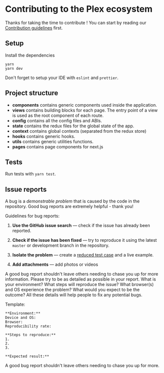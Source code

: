 # Contributing to the Plex ecosystem

Thanks for taking the time to contribute !
You can start by reading our [Contribution guidelines](https://docs.plexfinance.us/code/contributing) first.

## Setup

Install the dependencies

```shell
yarn
yarn dev
```

Don't forget to setup your IDE with `eslint` and `prettier`.

## Project structure

- **components** contains generic components used inside the application.
- **views** contains building blocks for each page. The entry point of a view is used as the root component of each route.
- **config** contains all the config files and ABIs.
- **state** contains the redux files for the global state of the app.
- **context** contains global contexts (separated from the redux store)
- **hooks** contains generic hooks.
- **utils** contains generic utilities functions.
- **pages** contains page components for next.js

## Tests

Run tests with `yarn test`.

## Issue reports

A bug is a _demonstrable problem_ that is caused by the code in the repository.
Good bug reports are extremely helpful - thank you!

Guidelines for bug reports:

1. **Use the GitHub issue search** &mdash; check if the issue has already been
   reported.

2. **Check if the issue has been fixed** &mdash; try to reproduce it using the
   latest `master` or development branch in the repository.

3. **Isolate the problem** &mdash; create a [reduced test
   case](http://css-tricks.com/reduced-test-cases/) and a live example.

4. **Add attachments** &mdash; add photos or videos

A good bug report shouldn't leave others needing to chase you up for more
information. Please try to be as detailed as possible in your report. What is
your environment? What steps will reproduce the issue? What browser(s) and OS
experience the problem? What would you expect to be the outcome? All these
details will help people to fix any potential bugs.

Template:

```
**Environment:**
Device and OS:
Browser:
Reproducibility rate:

**Steps to reproduce:**
1.
2.
3.

**Expected result:**
```

A good bug report shouldn't leave others needing to chase you up for more.
